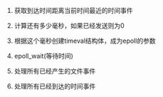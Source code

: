 
1. 获取到达时间距离当前时间最近的时间事件

2. 计算还有多少毫秒，如果已经发送则为0

3. 根据这个毫秒创建timeval结构体，成为epoll的参数

4. epoll_wait(等待时间)

5. 处理所有已经产生的文件事件

6. 处理所有已经到达的时间事件
   
   
